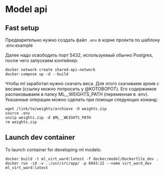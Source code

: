 # Model api

## Fast setup
Предварительно нужно создать файл ```.env``` в корне проекта по шаблону .env.example

Далее надо освободить порт 5432, используемый обычно Postgres, после чего запускаем контейнер:

```shell
docker network create shared-api-network
docker-compose up -d --build
```

Чтобы ml заработал нужно скачать веса. Для этого скачиваем архив с весами (ссылку можно попросить у @KOTOBOPOT). Его содержимое распаковываем в папку ML__WEIGHTS_PATH (переменная в .env). Указанные операции можно сделать при помощи следующих команд:

```shell
wget /link/to/weights/archieve -O weights.zip
source .env
unzip weights.zip -d $ML__WEIGHTS_PATH
rm weights.zip
```


## Launch dev container
 To launch container for developing ml models:  
```shell
docker build -t ml_virt_ward:latest -f docker/model/Dockerfile_dev .
docker run -id -v .:/usr/src/app/ -p 8843:22 --name virt_ward_dev ml_virt_ward:latest
```

